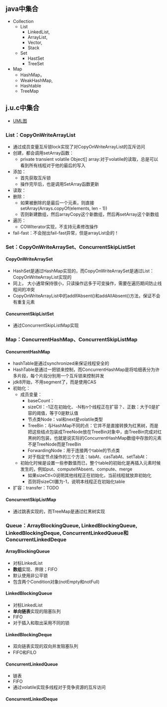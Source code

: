 ## java中集合
- Collection
    + List
        * LinkedList, 
        * ArrayList, 
        * Vector, 
        * Stack
    + Set
        * HastSet
        * TreeSet
- Map
    + HashMap，
    + WeakHashMap, 
    + Hashtable
    + TreeMap

## j.u.c中集合
- [UML图](http://wangkuiwu.github.io/2012/08/14/juc-col01/)

###  List：CopyOnWriteArrayList
- 通过成员变量互斥锁lock实现了对CopyOnWriteArrayList的互斥访问
- 创建，都会调用setArray函数：
    + private transient volatile Object[] array:对于volatile的读取，总是可以看到所有线程对于他的最后的写入
- 添加：
    + 首先获取互斥锁
    + 操作完毕后，也是调用SetArray函数更新
- 读取：
- 删除：
    + 如果被删除的是最后一个元素，则直接setArray(Arrays.copyOf(elements, len - 1))
    + 否则新建数组，然后arrayCopy这个新数组，然后再setArray这个新数组
- 遍历：
    + COWIterator实现，不支持元素修改操作
- fail-fast：不会抛出fail-fast异常，但是arrayList会的！


### Set：CopyOnWriteArraySet、ConcurrentSkipListSet
#### CopyOnWriteArraySet
- HashSet是通过HashMap实现的，而CopyOnWriteArraySet是通过List：CopyOnWriteArrayList实现的
- 同上， 大小通常保持很小，只读操作远多于可变操作，需要在遍历期间防止线程间的冲突
- CopyOnWriteArrayList中的addIfAbsent()和addAllAbsent()方法，保证不会有重复元素

#### ConcurrentSkipListSet
- 通过ConcurrentSkipListMap实现

### Map：ConcurrentHashMap、ConcurrentSkipListMap
#### ConcurrentHashMap
- hashTable是通过synchronized来保证线程安全的
- HashTable是通过一把锁来控制，而ConcurrentHashMap是将哈细表分为许多片段，每个片段分别用一个互斥锁来控制并发
- jdk8开始，不用segment了，而是使用CAS
- 初始化：
    + 成员变量：
        * baseCount：
        * sizeCtl：-1正在初始化、-N有n个线程正在扩容？、正数：大于0是扩容的阈值，等于0是默认值
        * 节点类Node：val和next是volatile类型
        * TreeBin：与HashMap不同的点：它并不是直接转换为红黑树，而是把这些结点包装成TreeNode放在TreeBin对象中，由TreeBin完成对红黑树的包装，也就是说实际的ConcurrentHashMap数组中存放的元素不是TreeNode而是TreeBin
        * ForwardingNode：用于连接两个table的节点类
        * 对于指定节点操作的三个方法：tabAt、casTabAt、setTabAt：
    + 初始化时候是设置一些参数值而已，整个table的初始化是再插入元素时候发生的，例如put、computeIfAbsent、compute、merge 
        * 如果sizeCtl<0说明其他线程正在初始化，当前线程就放弃初始化
        * 否则将sizeCtl置为-1，说明本线程正在初始化table
- 扩容：transfer：TODO

#### ConcurrentSkipListMap
- 通过跳表实现的，而TreeMap是通过红黑树实现

### Queue：ArrayBlockingQueue, LinkedBlockingQueue, LinkedBlockingDeque, ConcurrentLinkedQueue和ConcurrentLinkedDeque
#### ArrayBlockingQueue
- 对标LinkedList
- **数组**实现、界限；FIFO
- 默认使用非公平锁
- 包含两个Condition对象(notEmpty和notFull)

#### LinkedBlockingQueue
- 对标LinkedList
- **单向链表**实现的阻塞队列
- FIFO
- 对于插入和取出采用不同的锁

#### LinkedBlockingDeque
- 双向链表实现的双向并发阻塞队列
- FIFO和FILO

#### ConcurrentLinkedQueue
- 链表
- FIFO
- 通过volatile实现多线程对于竞争资源的互斥访问

#### ConcurrentLinkedDeque